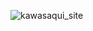 ![kawasaqui_site](https://user-images.githubusercontent.com/61070331/222198075-b9779d03-5380-40ec-b189-c20b21039856.jpg)
